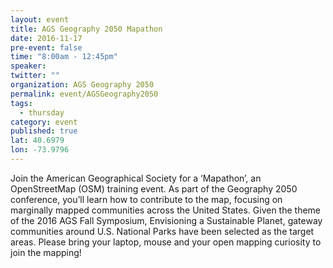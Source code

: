 ```yaml
---
layout: event
title: AGS Geography 2050 Mapathon
date: 2016-11-17
pre-event: false
time: "8:00am - 12:45pm"
speaker: 
twitter: ""
organization: AGS Geography 2050
permalink: event/AGSGeography2050
tags: 
  - thursday
category: event
published: true
lat: 40.6979
lon: -73.9796
---
```


Join the American Geographical Society for a ‘Mapathon’, an OpenStreetMap (OSM) training event. 
As part of the Geography 2050 conference, you’ll learn how to contribute to the map, 
focusing on marginally mapped communities across the United States. Given the theme of the 2016 AGS Fall Symposium, 
Envisioning a Sustainable Planet, gateway communities around U.S. National Parks have been selected as the target areas. 
Please bring your laptop, mouse and your open mapping curiosity to join the mapping!
